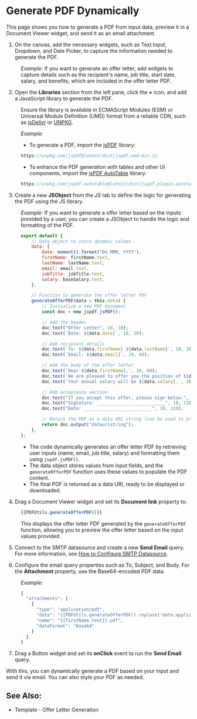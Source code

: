 # Generate PDF Dynamically

This page shows you how to generate a PDF from input data, preview it in a Document Viewer widget, and send it as an email attachment. 


<ZoomImage
  src="/img/pdf-generate-guide.png" 
  alt=""
  caption=""
/>

1. On the canvas, add the necessary widgets, such as Text Input, Dropdown, and Date Picker, to capture the information needed to generate the PDF.

<dd>

*Example:* If you want to generate an offer letter, add widgets to capture details such as the recipient's name, job title, start date, salary, and benefits, which are included in the offer letter PDF.


</dd>


2. Open the **Libraries** section from the left pane, click the **+** icon, and add a JavaScript library to generate the PDF.

<dd>

Ensure the library is available in ECMAScript Modules (ESM) or Universal Module Definition (UMD) format from a reliable CDN, such as [jsDelivr](https://www.jsdelivr.com/) or [UNPKG](https://unpkg.com/). 

*Example:*

- To generate a PDF, import the [jsPDF](https://raw.githack.com/MrRio/jsPDF/master/docs/index.html) library:

```javascript
https://unpkg.com/jspdf@latest/dist/jspdf.umd.min.js
```

- To enhance the PDF generation with tables and other UI components, import the [jsPDF AutoTable](https://github.com/simonbengtsson/jsPDF-AutoTable) library:

```javascript
https://unpkg.com/jspdf-autotable@latest/dist/jspdf.plugin.autotable.min.js
```

<ZoomImage
  src="/img/jspdf-guide.png" 
  alt=""
  caption=""
/>



</dd>

3. Create a new **JSObject** from the *JS* tab to define the logic for generating the PDF using the JS library.

<dd>

*Example:* If you want to generate a offer letter based on the inputs provided by a user, you can create a JSObject to handle the logic and formatting of the PDF.


```js
export default {
	// Data object to store dynamic values
	data: {
		date: moment().format("Do MMM, YYYY"), 
		firstName: firstName.text, 
		lastName: lastName.text, 
		email: email.text,
		jobTitle: jobTitle.text, 
		salary: baseSalary.text, 
	},

	// Function to generate the offer letter PDF
	generateOfferPDF(data = this.data) {
		// Initialize a new PDF document
		const doc = new jspdf.jsPDF();

		// Add the header
		doc.text("Offer Letter", 10, 10); 
		doc.text(`Date: ${data.date}`, 10, 20); 

		// Add recipient details
		doc.text(`To: ${data.firstName} ${data.lastName}`, 10, 30); 
		doc.text(`Email: ${data.email}`, 10, 40); 

		// Add the body of the offer letter
		doc.text(`Dear ${data.firstName},`, 10, 60); 
		doc.text(`We are pleased to offer you the position of ${data.jobTitle}.`, 10, 70); // Job title information
		doc.text(`Your annual salary will be ${data.salary}.`, 10, 80); // Salary details

		// Add acceptance section
		doc.text("If you accept this offer, please sign below:", 10, 100); 
		doc.text("Signature: __________________________", 10, 110); // Signature placeholder
		doc.text("Date: __________________________", 10, 120); 

		// Return the PDF as a data URI string (can be used to preview/download the PDF)
		return doc.output("datauristring");
	},
};
```

- The code dynamically generates an offer letter PDF by retrieving user inputs (name, email, job title, salary) and formatting them using `jspdf.jsPDF()`.
- The data object stores values from input fields, and the `generateOfferPDF` function uses these values to populate the PDF content.
- The final PDF is returned as a data URI, ready to be displayed or downloaded.

</dd>

4. Drag a Document Viewer widget and set its **Document link** property to:

<dd>

```javascript
{{PDFUtils.generateOfferPDF()}}
```

This displays the offer letter PDF generated by the `generateOfferPDF` function, allowing you to preview the offer letter based on the input values provided.

</dd>

5. Connect to the SMTP datasource and create a new **Send Email** query. For more information, see [How to Configure SMTP Datasource](/connect-data/reference/using-smtp#send-email).

6. Configure the email query properties such as To, Subject, and Body. For the **Attachment** property, use the Base64-encoded PDF data.

<dd>

*Example:*

```js
{
  "attachments": [
    {
      "type": "application/pdf",
      "data": "{{PDFUtils.generateOfferPDF().replace('data:application/pdf;filename=generated.pdf;base64,', '')}}",
      "name": "{{firstName.text}}.pdf",
      "dataFormat": "Base64"
    }
  ]
}
```

</dd>

7. Drag a Button widget and set its **onClick** event to run the **Send Email** query.


With this, you can dynamically generate a PDF based on your input and send it via email. You can also style your PDF as needed.

## See Also:

- Template - Offer Letter Generation